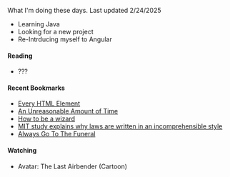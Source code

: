 What I'm doing these days. Last updated 2/24/2025

- Learning Java
- Looking for a new project
- Re-Intrducing myself to Angular

#### Reading
- ???

#### Recent Bookmarks
- [ Every HTML Element ]( https://iamwillwang.com/every-html-element/ )
- [ An Unreasonable Amount of Time ]( https://allenpike.com/2024/an-unreasonable-amount-of-time )
- [ How to be a wizard ]( https://jvns.ca/wizard-zine.pdf )
- [ MIT study explains why laws are written in an incomprehensible style ]( https://news.ycombinator.com/item?id=42438175 )
- [ Always Go To The Funeral ]( https://www.npr.org/2005/08/08/4785079/always-go-to-the-funeral )

#### Watching
- Avatar: The Last Airbender (Cartoon)